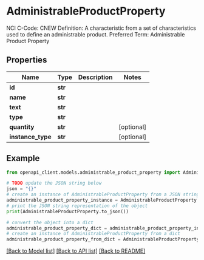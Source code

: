 # AdministrableProductProperty

NCI C-Code: CNEW Definition: A characteristic from a set of characteristics used to define an administrable product. Preferred Term: Administrable Product Property

## Properties

Name | Type | Description | Notes
------------ | ------------- | ------------- | -------------
**id** | **str** |  | 
**name** | **str** |  | 
**text** | **str** |  | 
**type** | **str** |  | 
**quantity** | **str** |  | [optional] 
**instance_type** | **str** |  | [optional] 

## Example

```python
from openapi_client.models.administrable_product_property import AdministrableProductProperty

# TODO update the JSON string below
json = "{}"
# create an instance of AdministrableProductProperty from a JSON string
administrable_product_property_instance = AdministrableProductProperty.from_json(json)
# print the JSON string representation of the object
print(AdministrableProductProperty.to_json())

# convert the object into a dict
administrable_product_property_dict = administrable_product_property_instance.to_dict()
# create an instance of AdministrableProductProperty from a dict
administrable_product_property_from_dict = AdministrableProductProperty.from_dict(administrable_product_property_dict)
```
[[Back to Model list]](../README.md#documentation-for-models) [[Back to API list]](../README.md#documentation-for-api-endpoints) [[Back to README]](../README.md)



